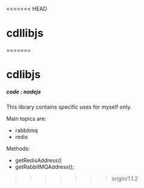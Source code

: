 <<<<<<< HEAD
# cdllibjs
=======
# cdlibjs
##### code : nodejs

This library contains specific uses for myself only. 

Main topics are:
* rabbitmq
* redis

Methods:

* getRedisAddress()
* getRabbitMQAddress();


>>>>>>> origin/1.1.2
